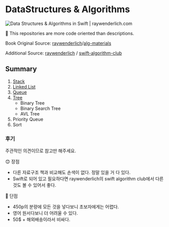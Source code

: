 # DataStructures & Algorithms

![Data Structures &amp; Algorithms in Swift | raywenderlich.com](https://user-images.githubusercontent.com/47523862/123743289-f4245980-d8e7-11eb-9a6f-45369a34ef72.png)

📌 This repositories are more code oriented than descriptions.

Book Original Source: [raywenderlich](https://github.com/raywenderlich)/[alg-materials](https://github.com/raywenderlich/alg-materials)

Additional Source: [raywenderlich](https://github.com/raywenderlich) / [swift-algorithm-club](https://github.com/raywenderlich/swift-algorithm-club)

## Summary

1. [Stack](https://github.com/Goeun1001/DataStructures_n_Algorithms/tree/master/Stack)
2. [Linked List](https://github.com/Goeun1001/DataStructures_n_Algorithms/tree/master/LinkedList)
3. [Queue](https://github.com/Goeun1001/DataStructures_n_Algorithms/tree/master/Queue)
4. [Tree](https://github.com/Goeun1001/DataStructures_n_Algorithms/tree/master/Tree)
   - Binary Tree
   - Binary Search Tree
   - AVL Tree
5. Priority Queue
6. Sort



### 후기

주관적인 의견이므로 참고만 해주세요.

😊 장점

- 다른 자료구조 책과 비교해도 손색이 없다. 정말 있을 거 다 있다. 
- Swift로 되어 있고 필요하다면 raywenderlich의 swift algorithm club에서 다른 것도 볼 수 있어서 좋다.

🥲 단점

- 450p의 분량에 모든 것을 넣다보니 초보자에게는 어렵다. 
- 영어 원서다보니 더 어려울 수 있다.
- 50$ + 해외배송이라서 비싸다.
